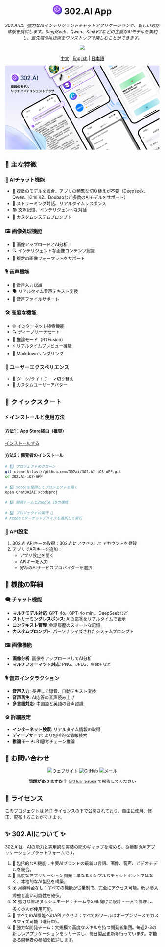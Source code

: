 <h1 align="center">
<img src='./docs/icon.svg' width='30'>
<span>
    302.AI App
</span>
</h1>
 
<p align="center">
<em>302.AIは、強力なAIインテリジェントチャットアプリケーションで、新しい対話体験を提供します。DeepSeek、Qwen、Kimi K2などの主要なAIモデルを集約し、最先端のAI技術をワンストップで楽しむことができます。</em>
</p>

<p align="center"><a href="https://apps.apple.com/us/app/302-ai/id6744959746" target="blank"><img src="https://file.302.ai/gpt/imgs/20250718/compressed_54de538f74f24551ba4004f65756ddfb.jpeg" /></a></p >

<p align="center"><a href="README_zh.md">中文</a> | <a href="README.md">English</a> | <a href="README_ja.md">日本語</a></p>

![](docs/302.AI-iOS-APP-jp.png)

## 🌟 主な特徴

### 💬 AIチャット機能
- 🤖 複数のモデルを統合、アプリの頻繁な切り替えが不要（Deepseek、Qwen、Kimi K2、Doubaoなど多数のAIモデルをサポート）
- 🔄 ストリーミング対話、リアルタイムレスポンス
- 📚 文脈記憶、インテリジェントな対話
- 🎯 カスタムシステムプロンプト

### 🖼️ 画像処理機能
- 📸 画像アップロードとAI分析
- 🔍 インテリジェントな画像コンテンツ認識
- 📱 複数の画像フォーマットをサポート

### 🎙️ 音声機能
- 🎤 音声入力認識
- 🗣️ リアルタイム音声テキスト変換
- 🎵 音声ファイルサポート

### 🛠️ 高度な機能
- 🌐 インターネット検索機能
- 🔍 ディープサーチモード
- 🧠 推論モード（R1 Fusion）
- ⚡ リアルタイムプレビュー機能
- 📝 Markdownレンダリング

### 🎨 ユーザーエクスペリエンス
- 🌙 ダーク/ライトテーマ切り替え
- 👤 カスタムユーザーアバター


## 🚀 クイックスタート

### ⚡ インストールと使用方法

#### 方法1：App Store経由（推奨）

[インストールする](https://apps.apple.com/us/app/302-ai/id6744959746)

#### 方法2：開発者のインストール
```bash
# 1️⃣ プロジェクトのクローン
git clone https://github.com/302ai/302.AI-iOS-APP.git
cd 302.AI-iOS-APP

# 2️⃣ Xcodeを使用してプロジェクトを開く
open Chat302AI.xcodeproj

# 3️⃣ 開発チームとBundle IDの構成

# 4️⃣ プロジェクトの実行 🎉
# Xcodeでターゲットデバイスを選択して実行
```

### 🔑 API設定

1. 302.AI APIキーの取得：[302.AI](https://302.ai)にアクセスしてアカウントを登録
2. アプリでAPIキーを追加：
   - アプリ設定を開く
   - APIキーを入力
   - 好みのAIサービスプロバイダーを選択

## 📱 機能の詳細

### 🗨️ チャット機能

- **マルチモデル対応**: GPT-4o、GPT-4o mini、DeepSeekなど
- **ストリーミングレスポンス**: AIの応答をリアルタイムで表示
- **コンテキスト管理**: 会話履歴のスマートな記憶
- **カスタムプロンプト**: パーソナライズされたシステムプロンプト

### 🖼️ 画像機能

- **画像分析**: 画像をアップロードしてAI分析
- **マルチフォーマット対応**: PNG、JPEG、WebPなど

### 🎙️ 音声インタラクション

- **音声入力**: 長押しで録音、自動テキスト変換
- **音声再生**: AI応答の音声読み上げ
- **多言語対応**: 中国語と英語の音声認識

### ⚙️ 詳細設定

- **インターネット検索**: リアルタイム情報の取得
- **ディープサーチ**: より包括的な情報検索
- **推論モード**: R1思考チェーン推論

## 💬 お問い合わせ

<div align="center">

[![ウェブサイト](https://img.shields.io/badge/ウェブサイト-302.ai-blue.svg)](https://302.ai)
[![GitHub](https://img.shields.io/badge/GitHub-302.AI--iOS--APP-black.svg)](https://github.com/302ai/302.AI-iOS-APP)
[![メール](https://img.shields.io/badge/メール-support@302.ai-red.svg)](mailto:support@302.ai)

**問題がありますか？** [GitHub Issues](https://github.com/302ai/302.AI-iOS-APP/issues) で報告してください

</div>

## 📄 ライセンス

このプロジェクトは [MIT](LICENSE) ライセンスの下で公開されており、自由に使用、修正、配布することができます。

## ✨ 302.AIについて ✨
[302.AI](https://302.ai)は、AIの能力と実用的な実装の間のギャップを埋める、従量制のAIアプリケーションプラットフォームです。
1. 🧠 包括的なAI機能：主要AIブランドの最新の言語、画像、音声、ビデオモデルを統合。
2. 🚀 高度なアプリケーション開発：単なるシンプルなチャットボットではなく、本格的なAI製品を構築。
3. 💰 月額料金なし：すべての機能が従量制で、完全にアクセス可能。低い参入障壁と高い可能性を確保。
4. 🛠 強力な管理ダッシュボード：チームやSME向けに設計 - 一人で管理し、多くの人が使用可能。
5. 🔗 すべてのAI機能へのAPIアクセス：すべてのツールはオープンソースでカスタマイズ可能（進行中）。
6. 💪 強力な開発チーム：大規模で高度なスキルを持つ開発者集団。毎週2-3の新しいアプリケーションをリリースし、毎日製品更新を行っています。才能ある開発者の参加を歓迎します。
